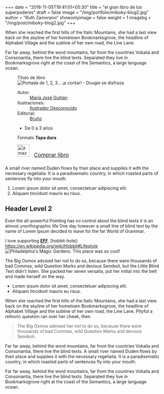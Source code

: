 +++
date = "2016-11-05T19:41:01+05:30"
title = "el gran libro de los superpoderes"
draft = false
image = "/img/portfolio/miboky-blog2.jpg"
author = "Ruth Zamorano"
showonlyimage = false
weight = 1
imagebg = "/img/post/miboky-blog2.jpg"
+++

When she reached the first hills of the Italic Mountains, she had a last view back on the skyline of her hometown Bookmarksgrove, the headline of Alphabet Village and the subline of her own road, the Line Lane.
<!--more-->

Far far away, behind the word mountains, far from the countries Vokalia and Consonantia, there live the blind texts. Separated they live in Bookmarksgrove right at the coast of the Semantics, a large language ocean.

<aside>
    <figure class="book">
    	<figcaption class="bookTitle">Título de libro</figcaption>     
         <div class="book-cover">                      
    		<img src="https://images-eu.ssl-images-amazon.com/images/I/51lekS1b9lL.jpg" alt="Portada de 1, 2, 3... ¡a contar! - Dougie se disfraza"></div>   
			<div class="bookDataBox">
                <dl class="bookData">
                    <dt>Autor:</dt>
                    <dd><a href="/busqueda/libros?creatorOrPublisher=Autores%3AMar%C3%ADa+Jos%C3%A9+Guiti%C3%A1n">María José Guitián</a>                                    
                    </dd>
                    <dt>Ilustraciones:</dt>
                    <dd>
                        <a href="/busqueda/libros?creatorOrPublisher=Autores%3AIlustrador+Desconocido">Ilustrador Desconocido</a>                                
                    </dd>
                    <dt>Editorial:</dt>
                    <dd>
                        <a href="/busqueda/libros?creatorOrPublisher=Editoriales%3ABru%C3%B1o">
                            Bruño
                        </a>
                    </dd>
                </dl>
                <div class="filters">                               
			    <ul class="filters horizontal">
			        <li><span class="icon-age3"></span>De 0 a 3 años</li>
			    </ul>
			    <p>Formato <strong>Tapa dura</strong></p>
			     <div style="padding-bottom: 10px">
                        <img src="/assets/amazon-logo.jpeg" alt="amazon" style="height: 40px; padding-right: 10px">
                        <a href="https://www.amazon.es/contar-Castellano-Bru%C3%B1o-Dougie-Disfraza/dp/8421684558?SubscriptionId=AKIAJIIJ3YH2A2K7Z5SQ&amp;tag=mibokyes-21&amp;linkCode=xm2&amp;camp=2025&amp;creative=165953&amp;creativeASIN=8421684558" target="_blank" style="font-size: 1.25em">Comprar libro</a>
                    </div>
                </div><!--// filters -->
            </div>
    </figure>
</aside>

A small river named Duden flows by their place and supplies it with the necessary regelialia. It is a paradisematic country, in which roasted parts of sentences fly into your mouth.

1. Lorem ipsum dolor sit amet, consectetuer adipiscing elit.
2. Aliquam tincidunt mauris eu risus.


## Header Level 2

Even the all-powerful Pointing has no control about the blind texts it is an almost unorthographic life One day however a small line of blind text by the name of Lorem Ipsum decided to leave for the far World of Grammar.

I love supporting **[EFF](https://eff.org)**.
[hobbit-hole]: https://en.wikipedia.org/wiki/Hobbit#Lifestyle
![Philadelphia's Magic Gardens. This place was so cool!](https://d33wubrfki0l68.cloudfront.net/eab45e25bb79970178fab7a2d10cba0209372a59/94d9e/assets/images/philly-magic-garden.jpg "Philadelphia's Magic Gardens")

The Big Oxmox advised her not to do so, because there were thousands of bad Commas, wild Question Marks and devious Semikoli, but the Little Blind Text didn't listen. She packed her seven versalia, put her initial into the belt and made herself on the way.

* Lorem ipsum dolor sit amet, consectetuer adipiscing elit.
* Aliquam tincidunt mauris eu risus.

When she reached the first hills of the Italic Mountains, she had a last view back on the skyline of her hometown Bookmarksgrove, the headline of Alphabet Village and the subline of her own road, the Line Lane. Pityful a rethoric question ran over her cheek, then  

> The Big Oxmox advised her not to do so, because there were thousands of bad Commas, wild Question Marks and devious Semikoli.

Far far away, behind the word mountains, far from the countries Vokalia and Consonantia, there live the blind texts. A small river named Duden flows by their place and supplies it with the necessary regelialia. It is a paradisematic country, in which roasted parts of sentences fly into your mouth.


Far far away, behind the word mountains, far from the countries Vokalia and Consonantia, there live the blind texts. Separated they live in Bookmarksgrove right at the coast of the Semantics, a large language ocean.
